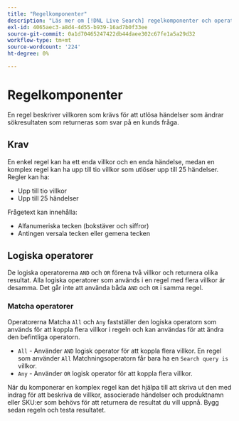 ```yaml
---
title: "Regelkomponenter"
description: "Läs mer om [!DNL Live Search] regelkomponenter och operatorer."
exl-id: 4065aec3-a8d4-4d55-b939-16ad7b0f33ee
source-git-commit: 0a1d70465247422db44daee302c67fe1a5a29d32
workflow-type: tm+mt
source-wordcount: '224'
ht-degree: 0%

---
```


# Regelkomponenter

En regel beskriver villkoren som krävs för att utlösa händelser som ändrar sökresultaten som returneras som svar på en kunds fråga.

## Krav

En enkel regel kan ha ett enda villkor och en enda händelse, medan en komplex regel kan ha upp till tio villkor som utlöser upp till 25 händelser.
Regler kan ha:

* Upp till tio villkor
* Upp till 25 händelser

Frågetext kan innehålla:

* Alfanumeriska tecken (bokstäver och siffror)
* Antingen versala tecken eller gemena tecken

## Logiska operatorer

De logiska operatorerna `AND` och `OR` förena två villkor och returnera olika resultat. Alla logiska operatorer som används i en regel med flera villkor är desamma. Det går inte att använda båda `AND` och `OR` i samma regel.

### Matcha operatorer

Operatorerna Matcha `All` och `Any` fastställer den logiska operatorn som används för att koppla flera villkor i regeln och kan användas för att ändra den befintliga operatorn.

* `All` - Använder `AND` logisk operator för att koppla flera villkor. En regel som använder `All` Matchningsoperatorn får bara ha en `Search query is` villkor.
* `Any` - Använder `OR` logisk operator för att koppla flera villkor.

När du komponerar en komplex regel kan det hjälpa till att skriva ut den med indrag för att beskriva de villkor, associerade händelser och produktnamn eller SKU:er som behövs för att returnera de resultat du vill uppnå. Bygg sedan regeln och testa resultatet.
